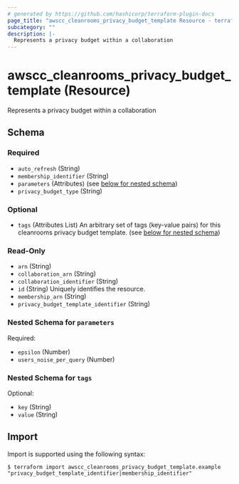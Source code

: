 ```yaml
---
# generated by https://github.com/hashicorp/terraform-plugin-docs
page_title: "awscc_cleanrooms_privacy_budget_template Resource - terraform-provider-awscc"
subcategory: ""
description: |-
  Represents a privacy budget within a collaboration
---
```


# awscc_cleanrooms_privacy_budget_template (Resource)

Represents a privacy budget within a collaboration



<!-- schema generated by tfplugindocs -->
## Schema

### Required

- `auto_refresh` (String)
- `membership_identifier` (String)
- `parameters` (Attributes) (see [below for nested schema](#nestedatt--parameters))
- `privacy_budget_type` (String)

### Optional

- `tags` (Attributes List) An arbitrary set of tags (key-value pairs) for this cleanrooms privacy budget template. (see [below for nested schema](#nestedatt--tags))

### Read-Only

- `arn` (String)
- `collaboration_arn` (String)
- `collaboration_identifier` (String)
- `id` (String) Uniquely identifies the resource.
- `membership_arn` (String)
- `privacy_budget_template_identifier` (String)

<a id="nestedatt--parameters"></a>
### Nested Schema for `parameters`

Required:

- `epsilon` (Number)
- `users_noise_per_query` (Number)


<a id="nestedatt--tags"></a>
### Nested Schema for `tags`

Optional:

- `key` (String)
- `value` (String)

## Import

Import is supported using the following syntax:

```shell
$ terraform import awscc_cleanrooms_privacy_budget_template.example "privacy_budget_template_identifier|membership_identifier"
```
